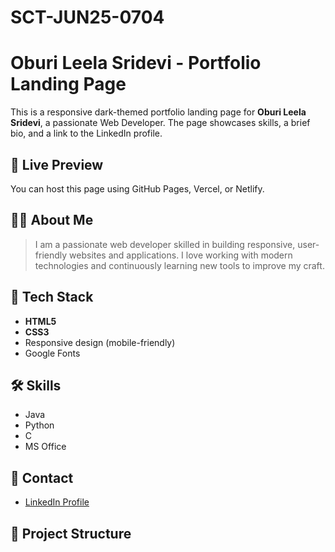 # SCT-JUN25-0704

# Oburi Leela Sridevi - Portfolio Landing Page

This is a responsive dark-themed portfolio landing page for **Oburi Leela Sridevi**, a passionate Web Developer. The page showcases skills, a brief bio, and a link to the LinkedIn profile.

## 🔗 Live Preview

You can host this page using GitHub Pages, Vercel, or Netlify.

## 🧑‍💻 About Me

> I am a passionate web developer skilled in building responsive, user-friendly websites and applications. I love working with modern technologies and continuously learning new tools to improve my craft.

## 🚀 Tech Stack

- **HTML5**
- **CSS3**
- Responsive design (mobile-friendly)
- Google Fonts

## 🛠️ Skills

- Java  
- Python  
- C  
- MS Office

## 🔗 Contact

- [LinkedIn Profile](https://www.linkedin.com/in/leela-sridevi-oburi-bb4695338/)

## 📁 Project Structure

